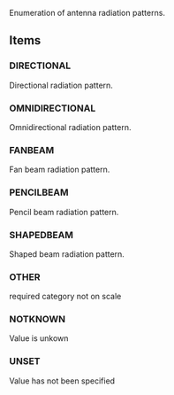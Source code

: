 Enumeration of antenna radiation patterns.

<!-- end of short definition -->


## Items

### DIRECTIONAL
Directional radiation pattern.

### OMNIDIRECTIONAL
Omnidirectional radiation pattern.

### FANBEAM
Fan beam radiation pattern.

### PENCILBEAM
Pencil beam radiation pattern.

### SHAPEDBEAM
Shaped beam radiation pattern.

### OTHER
required category not on scale

### NOTKNOWN
Value is unkown

### UNSET
Value has not been specified
